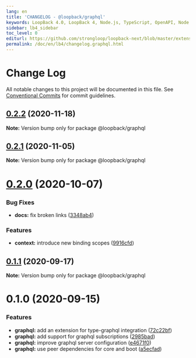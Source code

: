 ```yaml
---
lang: en
title: 'CHANGELOG - @loopback/graphql'
keywords: LoopBack 4.0, LoopBack 4, Node.js, TypeScript, OpenAPI, Node.js, TypeScript, OpenAPI, CHANGELOG
sidebar: lb4_sidebar
toc_level: 0
editurl: https://github.com/strongloop/loopback-next/blob/master/extensions/graphql/CHANGELOG.md
permalink: /doc/en/lb4/changelog.graphql.html
---
```


# Change Log

All notable changes to this project will be documented in this file.
See [Conventional Commits](https://conventionalcommits.org) for commit guidelines.

## [0.2.2](https://github.com/strongloop/loopback-next/compare/@loopback/graphql@0.2.1...@loopback/graphql@0.2.2) (2020-11-18)

**Note:** Version bump only for package @loopback/graphql





## [0.2.1](https://github.com/strongloop/loopback-next/compare/@loopback/graphql@0.2.0...@loopback/graphql@0.2.1) (2020-11-05)

**Note:** Version bump only for package @loopback/graphql





# [0.2.0](https://github.com/strongloop/loopback-next/compare/@loopback/graphql@0.1.1...@loopback/graphql@0.2.0) (2020-10-07)


### Bug Fixes

* **docs:** fix broken links ([3348ab4](https://github.com/strongloop/loopback-next/commit/3348ab4ea8bc1fc41a3a2f71756c978123ed4001))


### Features

* **context:** introduce new binding scopes ([9916cfd](https://github.com/strongloop/loopback-next/commit/9916cfd4449a870f7a3378e2e674957aed7c1626))





## [0.1.1](https://github.com/strongloop/loopback-next/compare/@loopback/graphql@0.1.0...@loopback/graphql@0.1.1) (2020-09-17)

**Note:** Version bump only for package @loopback/graphql





# 0.1.0 (2020-09-15)


### Features

* **graphql:** add an extension for type-graphql integration ([72c22bf](https://github.com/strongloop/loopback-next/commit/72c22bfb0f73e023f1ecf137afba4125764ad662))
* **graphql:** add support for graphql subscriptions ([2985bad](https://github.com/strongloop/loopback-next/commit/2985bad4d4a0007c6e576b863173bc94f9163c41))
* **graphql:** improve graphql server configuration ([e4671f0](https://github.com/strongloop/loopback-next/commit/e4671f0c582dc029f9414a2beca42fedb596f0c9))
* **graphql:** use peer dependencies for core and boot ([a5ecfad](https://github.com/strongloop/loopback-next/commit/a5ecfadd13d3d23d90d5a788a64b90dd117e9035))

